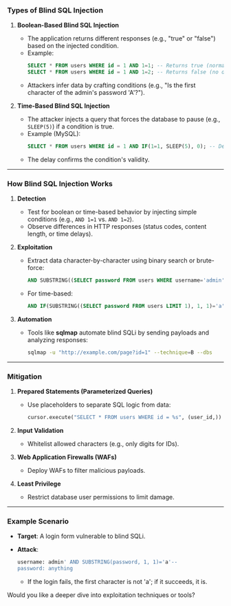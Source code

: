 ### **Types of Blind SQL Injection**

1. **Boolean-Based Blind SQL Injection**

   - The application returns different responses (e.g., "true" or "false") based on the injected condition.
   - Example:
     ```sql
     SELECT * FROM users WHERE id = 1 AND 1=1; -- Returns true (normal response)
     SELECT * FROM users WHERE id = 1 AND 1=2; -- Returns false (no data or error)
     ```
   - Attackers infer data by crafting conditions (e.g., "Is the first character of the admin's password 'A'?").

2. **Time-Based Blind SQL Injection**

   - The attacker injects a query that forces the database to pause (e.g., `SLEEP(5)`) if a condition is true.
   - Example (MySQL):
     ```sql
     SELECT * FROM users WHERE id = 1 AND IF(1=1, SLEEP(5), 0); -- Delays response if true
     ```
   - The delay confirms the condition's validity.

---

### **How Blind SQL Injection Works**

1. **Detection**

   - Test for boolean or time-based behavior by injecting simple conditions (e.g., `AND 1=1` vs. `AND 1=2`).
   - Observe differences in HTTP responses (status codes, content length, or time delays).

2. **Exploitation**

   - Extract data character-by-character using binary search or brute-force:
     ```sql
     AND SUBSTRING((SELECT password FROM users WHERE username='admin'), 1, 1) = 'a'
     ```
   - For time-based:
     ```sql
     AND IF(SUBSTRING((SELECT password FROM users LIMIT 1), 1, 1)='a', SLEEP(5), 0)
     ```

3. **Automation**

   - Tools like **sqlmap** automate blind SQLi by sending payloads and analyzing responses:
     ```bash
     sqlmap -u "http://example.com/page?id=1" --technique=B --dbs
     ```

---

### **Mitigation**

1. **Prepared Statements (Parameterized Queries)**

   - Use placeholders to separate SQL logic from data:
     ```python
     cursor.execute("SELECT * FROM users WHERE id = %s", (user_id,))
     ```

2. **Input Validation**

   - Whitelist allowed characters (e.g., only digits for IDs).

3. **Web Application Firewalls (WAFs)**

   - Deploy WAFs to filter malicious payloads.

4. **Least Privilege**

   - Restrict database user permissions to limit damage.

---

### **Example Scenario**

- **Target**: A login form vulnerable to blind SQLi.
- **Attack**:

  ```sql
  username: admin' AND SUBSTRING(password, 1, 1)='a'--
  password: anything
  ```

  - If the login fails, the first character is not 'a'; if it succeeds, it is.

Would you like a deeper dive into exploitation techniques or tools?
